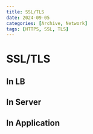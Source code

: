 ```yaml
---
title: SSL/TLS
date: 2024-09-05
categories: [Archive, Network]
tags: [HTTPS, SSL, TLS]
---
```


# SSL/TLS

## In LB

## In Server

## In Application